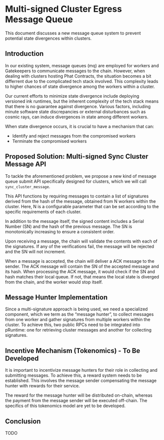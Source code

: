 # Multi-signed Cluster Egress Message Queue

This document discusses a new message queue system to prevent potential state divergences within clusters.

## Introduction

In our existing system, message queues (mq) are employed for workers and Gatekeepers to communicate messages to the chain. However, when dealing with clusters hosting Phat Contracts, the situation becomes a bit differrent due to the complicated tech stack involved. This complexity leads to higher chances of state divergence among the workers within a cluster.

Our current efforts to minimize state divergence include deploying versioned ink runtimes, but the inherent complexity of the tech stack means that there is no guarantee against divergence. Various factors, including minute software state discrepancies or external disturbances such as cosmic rays, can induce divergences in state among different workers.

When state divergence occurs, it is crucial to have a mechanism that can:
- Identify and reject messages from the compromised workers
- Terminate the compromised workers

## Proposed Solution: Multi-signed Sync Cluster Message API

To tackle the aforementioned problem, we propose a new kind of message queue submit API specifically designed for clusters, which we will call `sync_cluster_message`. 

This API functions by requiring messages to contain a list of signatures derived from the hash of the message, obtained from N workers within the cluster. Here, N is a configurable parameter that can be set according to the specific requirements of each cluster.

In addition to the message itself, the signed content includes a Serial Number (SN) and the hash of the previous message. The SN is monotonically increasing to ensure a consistent order. 

Upon receiving a message, the chain will validate the contents with each of the signatures. If any of the verifications fail, the message will be rejected and the SN will not increment.

When a message is accepted, the chain will deliver a ACK message to the sender. The ACK message will contain the SN of the accepted message and its hash. When processing the ACK message, it would check if the SN and hash matches their local queue. If not, that means the local state is diverged from the chain, and the worker would stop itself.

## Message Hunter Implementation

Since a multi-signature approach is being used, we need a specialized component, which we term as the “message hunter”, to collect messages from one worker and gather signatures from multiple workers within the cluster. To achieve this, two public RPCs need to be integrated into pRuntime: one for retrieving cluster messages and another for collecting signatures.

## Incentive Mechanism (Tokenomics) - To Be Developed

It is important to incentivize message hunters for their role in collecting and submitting messages. To achieve this, a reward system needs to be established. This involves the message sender compensating the message hunter with rewards for their service.

The reward for the message hunter will be distributed on-chain, whereas the payment from the message sender will be executed off-chain. The specifics of this tokenomics model are yet to be developed.

## Conclusion

TODO